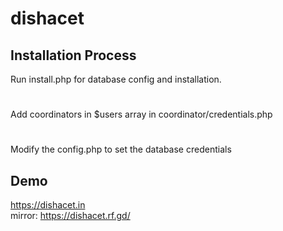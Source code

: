 # dishacet

## Installation Process
Run install.php for database config and installation.
#
Add coordinators in $users array in coordinator/credentials.php
#
Modify the config.php to set the database credentials

## Demo
https://dishacet.in  
mirror: https://dishacet.rf.gd/
